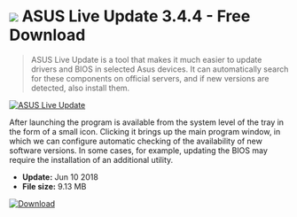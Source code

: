 # ![](https://cdn.softexe.net/static/icon/c/asus-live-update-10141.png) ASUS Live Update 3.4.4 - Free Download

> ASUS Live Update is a tool that makes it much easier to update drivers and BIOS in selected Asus devices. It can automatically search for these components on official servers, and if new versions are detected, also install them.

[![ASUS Live Update](https://gallery.dpcdn.pl/imgc/Tools/82951/g_-_420x350_1.5_-_xae231046-5a15-4e12-b54e-a5587fa263b2.png)](https://softexe.net/win/disks-files/hdd-utilities/asus-live-update:pRpdp.html)

After launching the program is available from the system level of the tray in the form of a small icon. Clicking it brings up the main program window, in which we can configure automatic checking of the availability of new software versions. In some cases, for example, updating the BIOS may require the installation of an additional utility.


- **Update:** Jun 10 2018
- **File size:** 9.13 MB

[![Download](https://cdn.softexe.net/static/img/download.png)](https://softexe.net/win/disks-files/hdd-utilities/asus-live-update:pRpdp.html)


